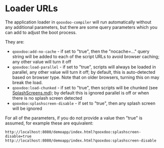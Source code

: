 # Loader URLs
The application loader in `qooxdoo-compiler` will run automatically without any additional parameters, but there are some query parameters which you can add to adjust the boot process.

They are:
- `qooxdoo:add-no-cache` - if set to "true", then the "nocache=..." query string will be added to each of the script URLs to avoid browser caching; any other value will turn it off
- `qooxdoo:load-parallel` - if set to "true", scripts will always be loaded in parallel, any other value will turn it off; by default, this is auto-detected based on browser type.  Note that on older browsers, turning this on may break the load.
- `qooxdoo:load-chunked` - if set to "true", then scripts will be chunked (see [SplashScreens.md](https://github.com/qooxdoo/qooxdoo-compiler/blob/master/docs/CustomAppStartup.md#splash-screens)); by default this is ignored parallel is off or when there is no splash screen detected
- `qooxdoo:splashscreen-disable` - if set to "true", then any splash screen will be ignored

For all of the parameters, if you do not provide a value then "true" is assumed, for example these are equivalent:

```
http://localhost:8080/demoapp/index.html?qooxdoo:splashscreen-disable=true
http://localhost:8080/demoapp/index.html?qooxdoo:splashscreen-disable
```

